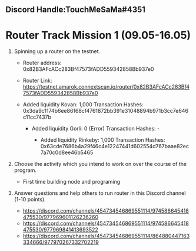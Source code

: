 ## Discord Handle:TouchMeSaMa#4351
# Router Track Mission 1 (09.05-16.05)
1) Spinning up a router on the testnet.
	- Router address: 0x82B3AFcACc283Bf47573fADD559342858Bb937e0
    - Router Link: https://testnet.amarok.connextscan.io/router/0x82B3AFcACc283Bf47573fADD559342858Bb937e0
	
    - Added liquidity Kovan: 1,000
	Transaction Hashes: 0x3da9c1174b6ee86168cf4761872bb391e31048894b971b3cc7e646c11cc7437b
	
	    - Added liquidity Gorli: 0 (Error)
		Transaction Hashes: -
		
		    - Added liquidity Rinkeby: 1,000
			Transaction Hashes: 0x63cde7686b4a29f46c4e12247441d602554d767baae82ec7a70c0d8ee46b5465
        
2) Choose the activity which you intend to work on over the course of the program.

   - First time building node and programing

3) Answer questions and help others to run router in this Discord channel (1-10 points).
   -	https://discord.com/channels/454734546869551114/974586645418475530/977969601126236260
   -	https://discord.com/channels/454734546869551114/974586645418475530/977969841413693522
   -	https://discord.com/channels/454734546869551114/864880447163334666/977970267332702219